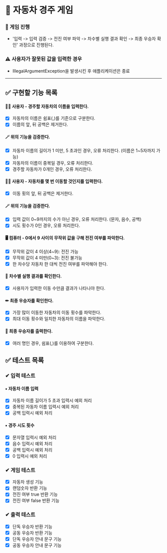 # 🚗 자동차 경주 게임
### 💭 게임 진행
- '입력 -> 입력 검증 -> 전진 여부 파악 -> 차수별 실행 결과 확인 -> 최종 우승자 확인' 과정으로 진행된다.

### ⚠ 사용자가 잘못된 값을 입력한 경우
- IllegalArgumentException을 발생시킨 후 애플리케이션은 종료

---

## ✅ 구현할 기능 목록

#### 👩‍💻 사용자 - 경주할 자동차의 이름을 입력한다. 
- [x] 자동차의 이름은 쉼표(,)를 기준으로 구분한다. 
- [x] 이름의 앞, 뒤 공백은 제거한다. 

#### 🪄 위의 기능을 검증한다.
- [x] 자동차 이름의 길이가 1 미만, 5 초과인 경우, 오류 처리한다. (이름은 1~5자까지 가능)
- [x] 자동차의 이름이 중복일 경우, 오류 처리한다.
- [x] 경주할 자동차가 0개인 경우, 오류 처리한다.

#### 👩‍💻 사용자 - 자동차를 몇 번 이동할 것인지를 입력한다.
- [x] 이동 횟의 앞, 뒤 공백은 제거한다.
      
#### 🪄 위의 기능을 검증한다.
- [x] 입력 값이 0~9까지의 수가 아닌 경우, 오류 처리한다. (문자, 음수, 공백)
- [x] 시도 횟수가 0인 경우, 오류 처리한다.

#### 🖥 컴퓨터 - 0에서 9 사이의 무작위 값을 구해 전진 여부를 파악한다.
- [x] 무작위 값이 4 이상(4~9): 전진 가능
- [x] 무작위 값이 4 미만(0~3): 전진 불가능
- [x] 한 차수당 자동차 한 대씩 전진 여부를 파악해야 한다.

#### 🔢 차수별 실행 결과를 확인한다.
- [x] 사용자가 입력한 이동 수만큼 결과가 나타나야 한다.

#### ✏ 최종 우승자를 확인한다.
- [x] 가장 많이 이동한 자동차의 이동 횟수를 파악한다.
- [x] 최대 이동 횟수와 일치한 자동차의 이름을 파악한다.

#### 📝 최종 우승자를 출력한다.
- [x] 여러 명인 경우, 쉼표(,)를 이용하여 구분한다.


## ✅ 테스트 목록

### ✔ 입력 테스트
#### ▪ 자동차 이름 입력
- [x] 자동차 이름 길이가 5 초과 입력시 예외 처리
- [x] 중복된 자동차 이름 입력시 예외 처리
- [x] 공백 입력시 예외 처리

#### ▪ 경주 시도 횟수
- [x] 문자열 입력시 예외 처리
- [x] 음수 입력시 예외 처리
- [x] 공백 입력시 예외 처리
- [x] 0 입력시 예외 처리

### ✔ 게임 테스트
- [x] 자동차 생성 기능
- [x] 랜덤숫자 반환 기능
- [x] 전진 여부 true 반환 기능
- [x] 전진 여부 false 반환 기능

### ✔ 출력 테스트
- [x] 단독 우승자 반환 기능
- [x] 공동 우승자 반환 기능
- [x] 단독 우승자 안내 문구 기능
- [x] 공동 우승자 안내 문구 기능
